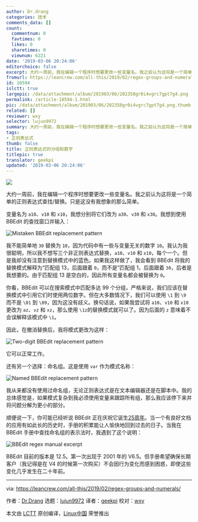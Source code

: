 ```yaml
---
author: Dr.drang
categories: 技术
comments_data: []
count:
  commentnum: 0
  favtimes: 0
  likes: 0
  sharetimes: 0
  viewnum: 6221
date: '2019-03-06 20:24:06'
editorchoice: false
excerpt: 大约一周前，我在编辑一个程序时想要更改一些变量名。我之前认为这将是一个简单的正则表达式查找/替换。只是这没有我想象的那么简单。
fromurl: https://leancrew.com/all-this/2019/02/regex-groups-and-numerals/
id: 10594
islctt: true
largepic: /data/attachment/album/201903/06/202358gr0i4vgrc7gpt7g4.png
permalink: /article-10594-1.html
pic: /data/attachment/album/201903/06/202358gr0i4vgrc7gpt7g4.png.thumb.jpg
related: []
reviewer: wxy
selector: lujun9972
summary: 大约一周前，我在编辑一个程序时想要更改一些变量名。我之前认为这将是一个简单的正则表达式查找/替换。只是这没有我想象的那么简单。
tags:
- 正则表达式
thumb: false
title: 正则表达式的分组和数字
titlepic: true
translator: geekpi
updated: '2019-03-06 20:24:06'
---
```


![](/data/attachment/album/201903/06/202358gr0i4vgrc7gpt7g4.png)


大约一周前，我在编辑一个程序时想要更改一些变量名。我之前认为这将是一个简单的正则表达式查找/替换。只是这没有我想象的那么简单。


变量名为 `a10`、`v10` 和 `x10`，我想分别将它们改为 `a30`、`v30` 和 `x30`。我想到使用 BBEdit 的查找窗口并输入：


![Mistaken BBEdit replacement pattern](/data/attachment/album/201903/06/202409pe33ejxexwl7emj3.png "Mistaken BBEdit replacement pattern")


我不能简单地 `30` 替换为 `10`，因为代码中有一些与变量无关的数字 `10`。我认为我很聪明，所以我不想写三个非正则表达式替换，`a10`、`v10` 和 `x10`，每个一个。但是我却没有注意到替换模式中的蓝色。如果我这样做了，我会看到 BBEdit 将我的替换模式解释为“匹配组 13，后面跟着 `0`，而不是”匹配组 1，后面跟着 `30`，后者是我想要的。由于匹配组 13 是空白的，因此所有变量名都会被替换为 `0`。


你看，BBEdit 可以在搜索模式中匹配多达 99 个分组，严格来说，我们应该在替换模式中引用它们时使用两位数字。但在大多数情况下，我们可以使用 `\1` 到 `\9` 而不是 `\01` 到 `\09`，因为这没有歧义。换句话说，如果我尝试将 `a10`、`v10` 和 `x10` 更改为 `az`、`vz` 和 `xz`，那么使用 `\1z`的替换模式就可以了。因为后面的 `z` 意味着不会误解释该模式中 `\1`。


因此，在撤消替换后，我将模式更改为这样：


![Two-digit BBEdit replacement pattern](/data/attachment/album/201903/06/202410e4cjkw664r3wpmqi.png "Two-digit BBEdit replacement pattern")


它可以正常工作。


还有另一个选择：命名组。这是使用 `var` 作为模式名称：


![Named BBEdit replacement pattern](/data/attachment/album/201903/06/202411v8q8i9ztjjfjwzd4.png "Named BBEdit replacement pattern")


我从来都没有使用过命名组，无论正则表达式是在文本编辑器还是在脚本中。我的总体感觉是，如果模式复杂到我必须使用变量来跟踪所有组，那么我应该停下来并将问题分解为更小的部分。


顺便说一下，你可能已经听说 BBEdit 正在庆祝它诞生[25周年](https://merch.barebones.com/)。当一个有良好文档的应用有如此长的历史时，手册的积累能让人愉快地回到过去的日子。当我在 BBEdit 手册中查找命名组的表示法时，我遇到了这个说明：


![BBEdit regex manual excerpt](/data/attachment/album/201903/06/202414i07r9rx97x242961.png "BBEdit regex manual excerpt")


BBEdit 目前的版本是 12.5。第一次出现于 2001 年的 V6.5。但手册希望确保长期客户（我记得是在 V4 的时候第一次购买）不会因行为变化而感到困惑，即使这些变化几乎发生在二十年前。




---


via: <https://leancrew.com/all-this/2019/02/regex-groups-and-numerals/>


作者：[Dr.Drang](https://leancrew.com) 选题：[lujun9972](https://github.com/lujun9972) 译者：[geekpi](https://github.com/geekpi) 校对：[wxy](https://github.com/wxy)


本文由 [LCTT](https://github.com/LCTT/TranslateProject) 原创编译，[Linux中国](https://linux.cn/) 荣誉推出